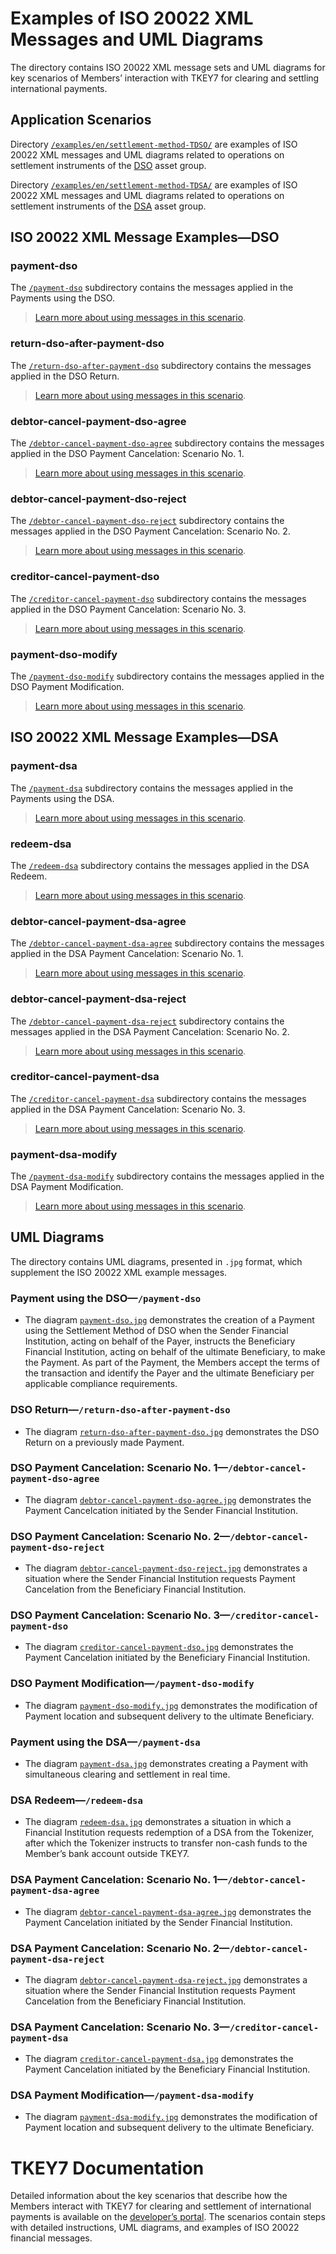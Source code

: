 # Examples of ISO 20022 XML Messages and UML Diagrams

The directory contains ISO 20022 XML message sets and UML diagrams for key scenarios of Members’ interaction with TKEY7 for clearing and settling international payments.

## Application Scenarios

Directory [`/examples/en/settlement-method-TDSO/`](https://github.com/tkey7/iso20022-tkey7/tree/main/examples/en/settlement-method-TDSO) are examples of ISO 20022 XML messages and UML diagrams related to operations on settlement instruments of the [DSO](https://developer.tkey7.com/docs-glossary/digital-settlement-obligation-dso) asset group.

Directory [`/examples/en/settlement-method-TDSA/`](https://github.com/tkey7/iso20022-tkey7/tree/main/examples/en/settlement-method-TDSA) are examples of ISO 20022 XML messages and UML diagrams related to operations on settlement instruments of the [DSA](https://developer.tkey7.com/docs-glossary/digital-settlement-asset-dsa) asset group.

## ISO 20022 XML Message Examples—DSO

### payment-dso

The [`/payment-dso`](https://github.com/tkey7/iso20022-tkey7/tree/main/examples/en/settlement-method-TDSO/payment-dso) subdirectory contains the messages applied in the Payments using the DSO.

> [Learn more about using messages in this scenario](https://developer.tkey7.com/docs-scenarios/payment-dso).

### return-dso-after-payment-dso

The [`/return-dso-after-payment-dso`](https://github.com/tkey7/iso20022-tkey7/tree/main/examples/en/settlement-method-TDSO/return-dso-after-payment-dso) subdirectory contains the messages applied in the DSO Return.

> [Learn more about using messages in this scenario](https://developer.tkey7.com/docs-scenarios/return-dso/).

### debtor-cancel-payment-dso-agree

The [`/debtor-cancel-payment-dso-agree`](https://github.com/tkey7/iso20022-tkey7/tree/main/examples/en/settlement-method-TDSO/debtor-cancel-payment-dso-agree) subdirectory contains the messages applied in the DSO Payment Cancelation: Scenario No. 1.

> [Learn more about using messages in this scenario](https://developer.tkey7.com/docs-scenarios/dso-payment-cancelation-1).

### debtor-cancel-payment-dso-reject

The [`/debtor-cancel-payment-dso-reject`](https://github.com/tkey7/iso20022-tkey7/tree/main/examples/en/settlement-method-TDSO/debtor-cancel-payment-dso-reject) subdirectory contains the messages applied in the DSO Payment Cancelation: Scenario No. 2.

> [Learn more about using messages in this scenario](https://developer.tkey7.com/docs-scenarios/dso-payment-cancelation-2).

### creditor-cancel-payment-dso

The [`/creditor-cancel-payment-dso`](https://github.com/tkey7/iso20022-tkey7/tree/main/examples/en/settlement-method-TDSO/creditor-cancel-payment-dso) subdirectory contains the messages applied in the DSO Payment Cancelation: Scenario No. 3.

> [Learn more about using messages in this scenario](https://developer.tkey7.com/docs-scenarios/dso-payment-cancelation-3).

### payment-dso-modify

The [`/payment-dso-modify`](https://github.com/tkey7/iso20022-tkey7/tree/main/examples/en/settlement-method-TDSO/payment-dso-modify) subdirectory contains the messages applied in the DSO Payment Modification.

> [Learn more about using messages in this scenario](https://developer.tkey7.com/docs-scenarios/dso-payment-modify).

## ISO 20022 XML Message Examples—DSA

### payment-dsa

The [`/payment-dsa`](https://github.com/tkey7/iso20022-tkey7/tree/main/examples/en/settlement-method-TDSA/payment-dsa) subdirectory contains the messages applied in the Payments using the DSA.

> [Learn more about using messages in this scenario](https://developer.tkey7.com/docs-scenarios/payment-dsa).

### redeem-dsa

The [`/redeem-dsa`](https://github.com/tkey7/iso20022-tkey7/tree/main/examples/en/settlement-method-TDSA/redeem-dsa) subdirectory contains the messages applied in the DSA Redeem.

> [Learn more about using messages in this scenario](https://developer.tkey7.com/docs-scenarios/redeem-dsa).

### debtor-cancel-payment-dsa-agree

The [`/debtor-cancel-payment-dsa-agree`](https://github.com/tkey7/iso20022-tkey7/tree/main/examples/en/settlement-method-TDSA/debtor-cancel-payment-dsa-agree) subdirectory contains the messages applied in the DSA Payment Cancelation: Scenario No. 1.

> [Learn more about using messages in this scenario](https://developer.tkey7.com/docs-scenarios/dsa-payment-cancelation-1).

### debtor-cancel-payment-dsa-reject

The [`/debtor-cancel-payment-dsa-reject`](https://github.com/tkey7/iso20022-tkey7/tree/main/examples/en/settlement-method-TDSA/debtor-cancel-payment-dsa-reject) subdirectory contains the messages applied in the DSA Payment Cancelation: Scenario No. 2.

> [Learn more about using messages in this scenario](https://developer.tkey7.com/docs-scenarios/dsa-payment-cancelation-2).

### creditor-cancel-payment-dsa

The [`/creditor-cancel-payment-dsa`](https://github.com/tkey7/iso20022-tkey7/tree/main/examples/en/settlement-method-TDSA/creditor-cancel-payment-dsa) subdirectory contains the messages applied in the DSA Payment Cancelation: Scenario No. 3.

> [Learn more about using messages in this scenario](https://developer.tkey7.com/docs-scenarios/dsa-payment-cancelation-3).

### payment-dsa-modify

The [`/payment-dsa-modify`](https://github.com/tkey7/iso20022-tkey7/tree/main/examples/en/settlement-method-TDSA/payment-dsa-modify) subdirectory contains the messages applied in the DSA Payment Modification.

> [Learn more about using messages in this scenario](https://developer.tkey7.com/docs-scenarios/dsa-payment-modify).

## UML Diagrams

The directory contains UML diagrams, presented in `.jpg` format, which supplement the ISO 20022 XML example messages.

### Payment using the DSO—`/payment-dso`

* The diagram [`payment-dso.jpg`](https://github.com/tkey7/iso20022-tkey7/blob/main/examples/en/settlement-method-TDSO/payment-dso/payment-dso.jpg) demonstrates the creation of a Payment using the Settlement Method of DSO when the Sender Financial Institution, acting on behalf of the Payer, instructs the Beneficiary Financial Institution, acting on behalf of the ultimate Beneficiary, to make the Payment. As part of the Payment, the Members accept the terms of the transaction and identify the Payer and the ultimate Beneficiary per applicable compliance requirements.

### DSO Return—`/return-dso-after-payment-dso`

* The diagram [`return-dso-after-payment-dso.jpg`](https://github.com/tkey7/iso20022-tkey7/blob/main/examples/en/settlement-method-TDSO/return-dso-after-payment-dso/return-dso-after-payment-dso.jpg) demonstrates the DSO Return on a previously made Payment.

### DSO Payment Cancelation: Scenario No. 1—`/debtor-cancel-payment-dso-agree`

* The diagram [`debtor-cancel-payment-dso-agree.jpg`](https://github.com/tkey7/iso20022-tkey7/blob/main/examples/en/settlement-method-TDSO/debtor-cancel-payment-dso-agree/debtor-cancel-payment-dso-agree.jpg) demonstrates the Payment Cancelcation initiated by the Sender Financial Institution.

### DSO Payment Cancelation: Scenario No. 2—`/debtor-cancel-payment-dso-reject`

* The diagram [`debtor-cancel-payment-dso-reject.jpg`](https://github.com/tkey7/iso20022-tkey7/blob/main/examples/en/settlement-method-TDSO/debtor-cancel-payment-dso-reject/debtor-cancel-payment-dso-reject.jpg) demonstrates a situation where the Sender Financial Institution requests Payment Cancelation from the Beneficiary Financial Institution. 

### DSO Payment Cancelation: Scenario No. 3—`/creditor-cancel-payment-dso`

* The diagram [`creditor-cancel-payment-dso.jpg`](https://github.com/tkey7/iso20022-tkey7/blob/main/examples/en/settlement-method-TDSO/creditor-cancel-payment-dso/creditor-cancel-payment-dso.jpg) demonstrates the Payment Cancelation initiated by the Beneficiary Financial Institution.

### DSO Payment Modification—`/payment-dso-modify`

* The diagram [`payment-dso-modify.jpg`](https://github.com/tkey7/iso20022-tkey7/blob/main/examples/en/settlement-method-TDSO/payment-dso-modify/payment-dso-modify.jpg) demonstrates the modification of Payment location and subsequent delivery to the ultimate Beneficiary.

### Payment using the DSA—`/payment-dsa`

* The diagram [`payment-dsa.jpg`](https://github.com/tkey7/iso20022-tkey7/blob/main/examples/en/settlement-method-TDSA/payment-dsa/payment-dsa.jpg) demonstrates creating a Payment with simultaneous clearing and settlement in real time.

### DSA Redeem—`/redeem-dsa`

* The diagram [`redeem-dsa.jpg`](https://github.com/tkey7/iso20022-tkey7/blob/main/examples/en/settlement-method-TDSA/redeem-dsa/redeem-dsa.jpg) demonstrates a situation in which a Financial Institution requests redemption of a DSA from the Tokenizer, after which the Tokenizer instructs to transfer non-cash funds to the Member’s bank account outside TKEY7.

### DSA Payment Cancelation: Scenario No. 1—`/debtor-cancel-payment-dsa-agree`

* The diagram [`debtor-cancel-payment-dsa-agree.jpg`](https://github.com/tkey7/iso20022-tkey7/blob/main/examples/en/settlement-method-TDSA/debtor-cancel-payment-dsa-agree/debtor-cancel-payment-dsa-agree.jpg) demonstrates the Payment Cancelation initiated by the Sender Financial Institution.

### DSA Payment Cancelation: Scenario No. 2—`/debtor-cancel-payment-dsa-reject`

* The diagram [`debtor-cancel-payment-dsa-reject.jpg`](https://github.com/tkey7/iso20022-tkey7/blob/main/examples/en/settlement-method-TDSA/debtor-cancel-payment-dsa-reject/debtor-cancel-payment-dsa-reject.jpg) demonstrates a situation where the Sender Financial Institution requests Payment Cancelation from the Beneficiary Financial Institution.

### DSA Payment Cancelation: Scenario No. 3—`/creditor-cancel-payment-dsa`

* The diagram [`creditor-cancel-payment-dsa.jpg`](https://github.com/tkey7/iso20022-tkey7/blob/main/examples/en/settlement-method-TDSA/creditor-cancel-payment-dsa/creditor-cancel-payment-dsa.jpg) demonstrates the Payment Cancelation initiated by the Beneficiary Financial Institution.

### DSA Payment Modification—`/payment-dsa-modify`

* The diagram [`payment-dsa-modify.jpg`](https://github.com/tkey7/iso20022-tkey7/blob/main/examples/en/settlement-method-TDSA/payment-dsa-modify/payment-dsa-modify.jpg) demonstrates the modification of Payment location and subsequent delivery to the ultimate Beneficiary.

# TKEY7 Documentation

Detailed information about the key scenarios that describe how the Members interact with TKEY7 for clearing and settlement of international payments is available on the [developer’s portal](https://developer.tkey7.com/docs-scenarios-introduction). The scenarios contain steps with detailed instructions, UML diagrams, and examples of ISO 20022 financial messages.